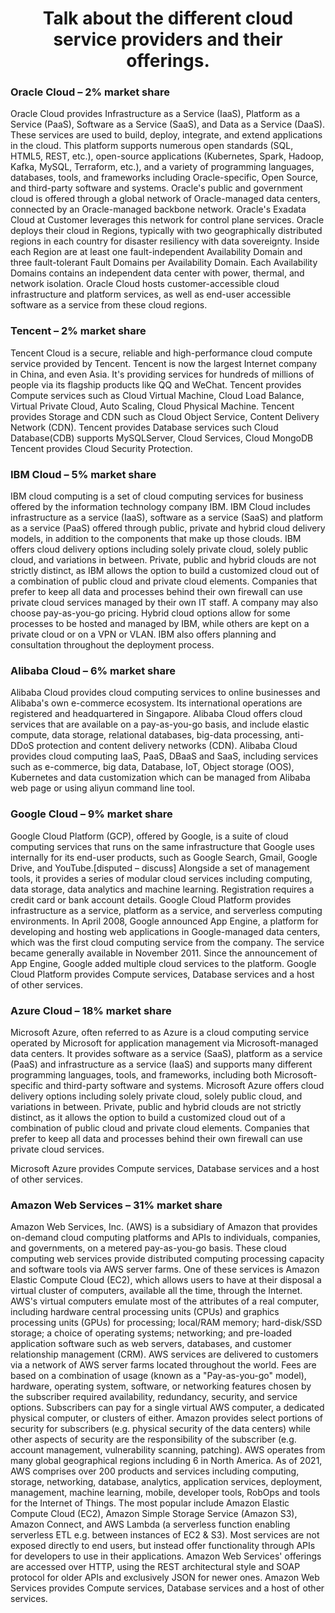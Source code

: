 <h1 style="text-align: center;"> Talk about the different cloud service providers and their offerings.</h1>

### Oracle Cloud – 2% market share
Oracle Cloud provides Infrastructure as a Service (IaaS), Platform as a Service (PaaS), Software as a Service (SaaS), and Data as a Service (DaaS). These services are used to build, deploy, integrate, and extend applications in the cloud. This platform supports numerous open standards (SQL, HTML5, REST, etc.), open-source applications (Kubernetes, Spark, Hadoop, Kafka, MySQL, Terraform, etc.), and a variety of programming languages, databases, tools, and frameworks including Oracle-specific, Open Source, and third-party software and systems.
Oracle's public and government cloud is offered through a global network of Oracle-managed data centers, connected by an Oracle-managed backbone network. Oracle's Exadata Cloud at Customer leverages this network for control plane services.  Oracle deploys their cloud in Regions, typically with two geographically distributed regions in each country for disaster resiliency with data sovereignty. Inside each Region are at least one fault-independent Availability Domain and three fault-tolerant Fault Domains per Availability Domain. Each Availability Domains contains an independent data center with power, thermal, and network isolation. 
Oracle Cloud hosts customer-accessible cloud infrastructure and platform services, as well as end-user accessible software as a service from these cloud regions.


### Tencent – 2% market share
Tencent Cloud is a secure, reliable and high-performance cloud compute service provided by Tencent. Tencent is now the largest Internet company in China, and even Asia. It's providing services for hundreds of millions of people via its flagship products like QQ and WeChat.
Tencent provides Compute services such as Cloud Virtual Machine, Cloud Load Balance, Virtual Private Cloud, Auto Scaling, Cloud Physical Machine. 
Tencent provides Storage and CDN such as Cloud Object Service, Content Delivery Network (CDN). 
Tencent provides Database services such Cloud Database(CDB) supports MySQLServer, Cloud Services, Cloud MongoDB
Tencent provides Cloud Security Protection. 

### IBM Cloud – 5% market share
IBM cloud computing is a set of cloud computing services for business offered by the information technology company IBM. IBM Cloud includes infrastructure as a service (IaaS), software as a service (SaaS) and platform as a service (PaaS) offered through public, private and hybrid cloud delivery models, in addition to the components that make up those clouds.
IBM offers cloud delivery options including solely private cloud, solely public cloud, and variations in between. Private, public and hybrid clouds are not strictly distinct, as IBM allows the option to build a customized cloud out of a combination of public cloud and private cloud elements. Companies that prefer to keep all data and processes behind their own firewall can use private cloud services managed by their own IT staff. A company may also choose pay-as-you-go pricing. Hybrid cloud options allow for some processes to be hosted and managed by IBM, while others are kept on a private cloud or on a VPN or VLAN. IBM also offers planning and consultation throughout the deployment process.

### Alibaba Cloud – 6% market share
Alibaba Cloud provides cloud computing services to online businesses and Alibaba's own e-commerce ecosystem. Its international operations are registered and headquartered in Singapore.
Alibaba Cloud offers cloud services that are available on a pay-as-you-go basis, and include elastic compute, data storage, relational databases, big-data processing, anti-DDoS protection and content delivery networks (CDN).
Alibaba Cloud provides cloud computing IaaS, PaaS, DBaaS and SaaS, including services such as e-commerce, big data, Database, IoT, Object storage (OOS), Kubernetes and data customization which can be managed from Alibaba web page or using aliyun command line tool.

### Google Cloud – 9% market share
Google Cloud Platform (GCP), offered by Google, is a suite of cloud computing services that runs on the same infrastructure that Google uses internally for its end-user products, such as Google Search, Gmail, Google Drive, and YouTube.[disputed – discuss] Alongside a set of management tools, it provides a series of modular cloud services including computing, data storage, data analytics and machine learning. Registration requires a credit card or bank account details.
Google Cloud Platform provides infrastructure as a service, platform as a service, and serverless computing environments.
In April 2008, Google announced App Engine, a platform for developing and hosting web applications in Google-managed data centers, which was the first cloud computing service from the company. The service became generally available in November 2011. Since the announcement of App Engine, Google added multiple cloud services to the platform.
Google Cloud Platform provides Compute services, Database services and a host of other services.

### Azure Cloud – 18% market share
Microsoft Azure, often referred to as Azure is a cloud computing service operated by Microsoft for application management via Microsoft-managed data centers. It provides software as a service (SaaS), platform as a service (PaaS) and infrastructure as a service (IaaS) and supports many different programming languages, tools, and frameworks, including both Microsoft-specific and third-party software and systems.
Microsoft Azure offers cloud delivery options including solely private cloud, solely public cloud, and variations in between. Private, public and hybrid clouds are not strictly distinct, as it allows the option to build a customized cloud out of a combination of public cloud and private cloud elements. Companies that prefer to keep all data and processes behind their own firewall can use private cloud services.

Microsoft Azure provides Compute services, Database services and a host of other services.

### Amazon Web Services – 31% market share
Amazon Web Services, Inc. (AWS) is a subsidiary of Amazon that provides on-demand cloud computing platforms and APIs to individuals, companies, and governments, on a metered pay-as-you-go basis. These cloud computing web services provide distributed computing processing capacity and software tools via AWS server farms. One of these services is Amazon Elastic Compute Cloud (EC2), which allows users to have at their disposal a virtual cluster of computers, available all the time, through the Internet. AWS's virtual computers emulate most of the attributes of a real computer, including hardware central processing units (CPUs) and graphics processing units (GPUs) for processing; local/RAM memory; hard-disk/SSD storage; a choice of operating systems; networking; and pre-loaded application software such as web servers, databases, and customer relationship management (CRM).
AWS services are delivered to customers via a network of AWS server farms located throughout the world. Fees are based on a combination of usage (known as a "Pay-as-you-go" model), hardware, operating system, software, or networking features chosen by the subscriber required availability, redundancy, security, and service options. Subscribers can pay for a single virtual AWS computer, a dedicated physical computer, or clusters of either. Amazon provides select portions of security for subscribers (e.g. physical security of the data centers) while other aspects of security are the responsibility of the subscriber (e.g. account management, vulnerability scanning, patching). AWS operates from many global geographical regions including 6 in North America.
As of 2021, AWS comprises over 200 products and services including computing, storage, networking, database, analytics, application services, deployment, management, machine learning, mobile, developer tools, RobOps and tools for the Internet of Things. The most popular include Amazon Elastic Compute Cloud (EC2), Amazon Simple Storage Service (Amazon S3), Amazon Connect, and AWS Lambda (a serverless function enabling serverless ETL e.g. between instances of EC2 & S3).
Most services are not exposed directly to end users, but instead offer functionality through APIs for developers to use in their applications. Amazon Web Services' offerings are accessed over HTTP, using the REST architectural style and SOAP protocol for older APIs and exclusively JSON for newer ones.
Amazon Web Services provides Compute services, Database services and a host of other services.


